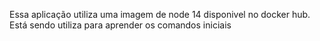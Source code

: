 Essa aplicação utiliza uma imagem de node 14 disponivel no docker hub.
Está sendo utiliza para aprender os comandos iniciais